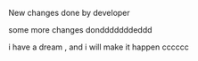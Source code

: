 New changes done by developer

some more changes dondddddddeddd

i have a dream , and i will make it happen
cccccc

